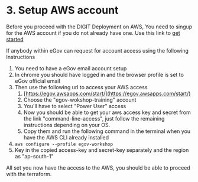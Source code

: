# 3. Setup AWS account

Before you proceed with the DIGIT Deployment on AWS, You need to singup for the AWS account if you do not already have one. Use this link to [get started](https://aws.amazon.com/getting-started/)



If anybody within eGov can request for account access using the following Instructions

1. You need to have a eGov email account setup
2. In chrome you should have logged in and the browser profile is set to eGov official email
3. Then use the following url to access your AWS access
   1. [https://egov.awsapps.com/start/](https://egov.awsapps.com/start/)
   2. Choose the "egov-wokshop-training" account
   3. You'll have to select "Power User" access
   4. Now you should be able to get your aws access key and secret from the link "command-line-access", just follow the remaining instructions depending on your OS.
   5. Copy them and run the following command in the terminal when you have the AWS CLI already installed
4. `aws configure --profile egov-workshop`
5. Key in the copied access-key and secret-key separately and the region as "ap-south-1"



All set you now have the access to the AWS, you should be able to proceed with the terraform.



